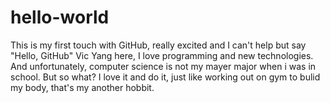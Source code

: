# hello-world
This is my first touch with GitHub, really excited and I can't help but say "Hello, GitHub"
Vic Yang here, I love programming and new technologies. And unfortunately, computer science is not my mayer major when i was in school. But so what? I love it and do it, just like working out on gym to bulid my body, that's my another hobbit.

